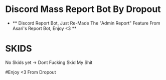 # Discord Mass Report Bot By Dropout
  - ** Discord Report Bot, Just Re-Made The "Admin Report" Feature From Asari's Report Bot, Enjoy <3 **
  
# SKIDS
No Skids yet -> Dont Fucking Skid My Shit

#Enjoy <3 From Dropout
